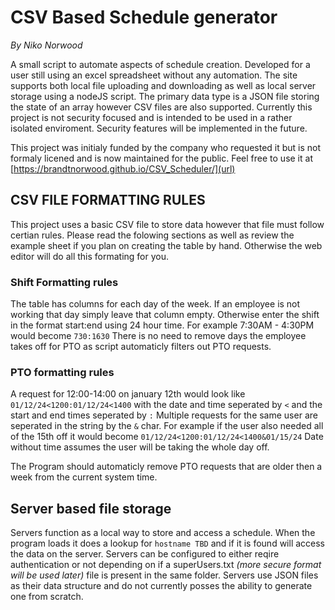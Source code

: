 # CSV Based Schedule generator #
*By Niko Norwood*

A small script to automate aspects of schedule creation. Developed for a user still using an excel spreadsheet without any automation. The site supports both local file uploading and downloading as well as local server storage using a nodeJS script. The primary data type is a JSON file storing the state of an array however CSV files are also supported. Currently this project is not security focused and is intended to be used in a rather isolated enviroment. Security features will be implemented in the future.


This project was initialy funded by the company who requested it but is not formaly licened and is now maintained for the public. Feel free to use it at [https://brandtnorwood.github.io/CSV_Scheduler/](url)


## CSV FILE FORMATTING RULES

This project uses a basic CSV file to store data however that file must follow certian rules. Please read the folowing sections as well as review the example sheet if you plan on creating the table by hand. Otherwise the web editor <TODO> will do all this formating for you.


### Shift Formatting rules

The table has columns for each day of the week. If an employee is not working that day simply leave that column empty. Otherwise enter the shift in the format start:end using 24 hour time. For example 7:30AM - 4:30PM would become `730:1630` There is no need to remove days the employee takes off for PTO as script automaticly filters out PTO requests. 


### PTO formatting rules

A request for 12:00-14:00 on january 12th would look like `01/12/24<1200:01/12/24<1400` with the date and time seperated by `<` and the start and end times seperated by `:`
Multiple requests for the same user are seperated in the string by the `&` char. For example if the user also needed all of the 15th off it would become `01/12/24<1200:01/12/24<1400&01/15/24`
Date without time assumes the user will be taking the whole day off.

The Program should automaticly remove PTO requests that are older then a week from the current system time.


## Server based file storage

Servers function as a local way to store and access a schedule. When the program loads it does a lookup for `hostname TBD` and if it is found will access the data on the server. Servers can be configured to either reqire authentication or not depending on if a superUsers.txt *(more secure format will be used later)* file is present in the same folder. Servers use JSON files as their data structure and do not currently posses the ability to generate one from scratch.